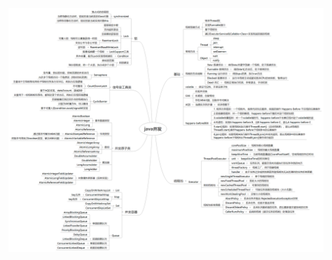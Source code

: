 ![](https://raw.githubusercontent.com/zhanggang-24/JAVA-01/main/Week_04/2020-01-31/resource/java%E5%B9%B6%E5%8F%91.png)
